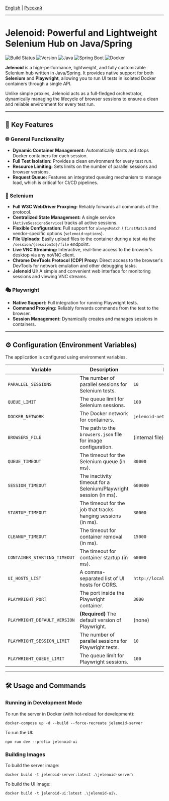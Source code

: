 [English](./README.md) | [Русский](./README_ru.md)

---

# Jelenoid: Powerful and Lightweight Selenium Hub on Java/Spring

![Build Status](https://img.shields.io/badge/build-passing-brightgreen)
![Version](https://img.shields.io/badge/version-1.0.0-blue)
![Java](https://img.shields.io/badge/Java-21-orange)
![Spring Boot](https://img.shields.io/badge/Spring%20Boot-3.5.0-brightgreen)
![Docker](https://img.shields.io/badge/Docker-Supported-blue)

**Jelenoid** is a high-performance, lightweight, and fully customizable Selenium hub written in Java/Spring. It provides native support for both **Selenium** and **Playwright**, allowing you to run UI tests in isolated Docker containers through a single API.

Unlike simple proxies, Jelenoid acts as a full-fledged orchestrator, dynamically managing the lifecycle of browser sessions to ensure a clean and reliable environment for every test run.

---

## 🚀 Key Features

### 🌐 General Functionality
- **Dynamic Container Management:** Automatically starts and stops Docker containers for each session.
- **Full Test Isolation:** Provides a clean environment for every test run.
- **Resource Limiting:** Sets limits on the number of parallel sessions and browser versions.
- **Request Queue:** Features an integrated queuing mechanism to manage load, which is critical for CI/CD pipelines.

### 🤖 Selenium
- **Full W3C WebDriver Proxying:** Reliably forwards all commands of the protocol.
- **Centralized State Management:** A single service (`ActiveSessionsService`) tracks all active sessions.
- **Flexible Configuration:** Full support for `alwaysMatch` / `firstMatch` and vendor-specific options (`selenoid:options`).
- **File Uploads:** Easily upload files to the container during a test via the `/session/{sessionId}/file` endpoint.
- **Live VNC Streaming:** Interactive, real-time access to the browser's desktop via any noVNC client.
- **Chrome DevTools Protocol (CDP) Proxy:** Direct access to the browser's DevTools for network emulation and other debugging tasks.
- **Jelenoid UI:** A simple and convenient web interface for monitoring sessions and viewing VNC streams.

### 🎭 Playwright
- **Native Support:** Full integration for running Playwright tests.
- **Command Proxying:** Reliably forwards commands from the test to the browser.
- **Session Management:** Dynamically creates and manages sessions in containers.

---

## ⚙️ Configuration (Environment Variables)

The application is configured using environment variables.

| Variable                   | Description                                                      | Default Value                          |
| -------------------------- | ---------------------------------------------------------------- | -------------------------------------- |
| `PARALLEL_SESSIONS`        | The number of parallel sessions for Selenium tests.              | `10`                                   |
| `QUEUE_LIMIT`              | The queue limit for Selenium sessions.                           | `100`                                  |
| `DOCKER_NETWORK`           | The Docker network for containers.                               | `jelenoid-net`                         |
| `BROWSERS_FILE`            | The path to the `browsers.json` file for image configuration.     | (internal file)                        |
| `QUEUE_TIMEOUT`            | The timeout for the Selenium queue (in ms).                      | `30000`                                |
| `SESSION_TIMEOUT`          | The inactivity timeout for a Selenium/Playwright session (in ms).| `600000`                               |
| `STARTUP_TIMEOUT`          | The timeout for the job that tracks hanging sessions (in ms).    | `30000`                                |
| `CLEANUP_TIMEOUT`          | The timeout for container removal (in ms).                       | `15000`                                |
| `CONTAINER_STARTING_TIMEOUT` | The timeout for container startup (in ms).                       | `60000`                                |
| `UI_HOSTS_LIST`            | A comma-separated list of UI hosts for CORS.                     | `http://localhost:80,http://localhost` |
| `PLAYWRIGHT_PORT`          | The port inside the Playwright container.                        | `3000`                                 |
| `PLAYWRIGHT_DEFAULT_VERSION`| **(Required)** The default version of Playwright.                | (none)                                 |
| `PLAYWRIGHT_SESSION_LIMIT` | The number of parallel sessions for Playwright tests.            | `10`                                   |
| `PLAYWRIGHT_QUEUE_LIMIT`   | The queue limit for Playwright sessions.                         | `100`                                  |

---

## 🛠️ Usage and Commands

### Running in Development Mode
To run the server in Docker (with hot-reload for development):
```shell
docker-compose up -d --build --force-recreate jelenoid-server
```

To run the UI:
```shell
npm run dev --prefix jelenoid-ui
```

### Building Images
To build the server image:
```shell
docker build -t jelenoid-server:latest .\jelenoid-server\
```

To build the UI image:
```shell
docker build -t jelenoid-ui:latest .\jelenoid-ui\.
```